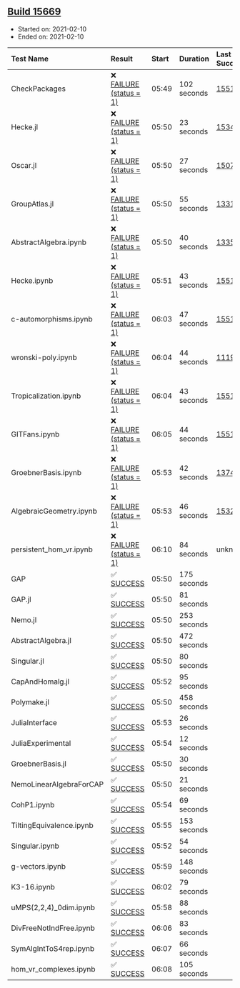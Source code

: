 ## [Build 15669](https://oscarci.mathematik.uni-kl.de/job/oscar/15669/)

* Started on: 2021-02-10
* Ended on: 2021-02-10

| Test Name    | Result | Start | Duration | Last Success | First Failure |
|:-------------|:-------|:------|:---------|:-------------|:--------------|
| CheckPackages | ❌ [FAILURE (status = 1)](https://oscarci.mathematik.uni-kl.de/job/oscar/15669/artifact/logs/build-15669/CheckPackages.log) | 05:49 | 102 seconds | [15514](https://oscarci.mathematik.uni-kl.de/job/oscar/15514/) | [15515](https://oscarci.mathematik.uni-kl.de/job/oscar/15515/) |
| Hecke.jl | ❌ [FAILURE (status = 1)](https://oscarci.mathematik.uni-kl.de/job/oscar/15669/artifact/logs/build-15669/Hecke.jl.log) | 05:50 | 23 seconds | [15344](https://oscarci.mathematik.uni-kl.de/job/oscar/15344/) | [15348](https://oscarci.mathematik.uni-kl.de/job/oscar/15348/) |
| Oscar.jl | ❌ [FAILURE (status = 1)](https://oscarci.mathematik.uni-kl.de/job/oscar/15669/artifact/logs/build-15669/Oscar.jl.log) | 05:50 | 27 seconds | [15079](https://oscarci.mathematik.uni-kl.de/job/oscar/15079/) | [15080](https://oscarci.mathematik.uni-kl.de/job/oscar/15080/) |
| GroupAtlas.jl | ❌ [FAILURE (status = 1)](https://oscarci.mathematik.uni-kl.de/job/oscar/15669/artifact/logs/build-15669/GroupAtlas.jl.log) | 05:50 | 55 seconds | [13311](https://oscarci.mathematik.uni-kl.de/job/oscar/13311/) | [13312](https://oscarci.mathematik.uni-kl.de/job/oscar/13312/) |
| AbstractAlgebra.ipynb | ❌ [FAILURE (status = 1)](https://oscarci.mathematik.uni-kl.de/job/oscar/15669/artifact/logs/build-15669/AbstractAlgebra.ipynb.log) | 05:50 | 40 seconds | [13355](https://oscarci.mathematik.uni-kl.de/job/oscar/13355/) | [13356](https://oscarci.mathematik.uni-kl.de/job/oscar/13356/) |
| Hecke.ipynb | ❌ [FAILURE (status = 1)](https://oscarci.mathematik.uni-kl.de/job/oscar/15669/artifact/logs/build-15669/Hecke.ipynb.log) | 05:51 | 43 seconds | [15514](https://oscarci.mathematik.uni-kl.de/job/oscar/15514/) | [15515](https://oscarci.mathematik.uni-kl.de/job/oscar/15515/) |
| c-automorphisms.ipynb | ❌ [FAILURE (status = 1)](https://oscarci.mathematik.uni-kl.de/job/oscar/15669/artifact/logs/build-15669/c-automorphisms.ipynb.log) | 06:03 | 47 seconds | [15514](https://oscarci.mathematik.uni-kl.de/job/oscar/15514/) | [15515](https://oscarci.mathematik.uni-kl.de/job/oscar/15515/) |
| wronski-poly.ipynb | ❌ [FAILURE (status = 1)](https://oscarci.mathematik.uni-kl.de/job/oscar/15669/artifact/logs/build-15669/wronski-poly.ipynb.log) | 06:04 | 44 seconds | [11192](https://oscarci.mathematik.uni-kl.de/job/oscar/11192/) | [11193](https://oscarci.mathematik.uni-kl.de/job/oscar/11193/) |
| Tropicalization.ipynb | ❌ [FAILURE (status = 1)](https://oscarci.mathematik.uni-kl.de/job/oscar/15669/artifact/logs/build-15669/Tropicalization.ipynb.log) | 06:04 | 43 seconds | [15514](https://oscarci.mathematik.uni-kl.de/job/oscar/15514/) | [15515](https://oscarci.mathematik.uni-kl.de/job/oscar/15515/) |
| GITFans.ipynb | ❌ [FAILURE (status = 1)](https://oscarci.mathematik.uni-kl.de/job/oscar/15669/artifact/logs/build-15669/GITFans.ipynb.log) | 06:05 | 44 seconds | [15514](https://oscarci.mathematik.uni-kl.de/job/oscar/15514/) | [15515](https://oscarci.mathematik.uni-kl.de/job/oscar/15515/) |
| GroebnerBasis.ipynb | ❌ [FAILURE (status = 1)](https://oscarci.mathematik.uni-kl.de/job/oscar/15669/artifact/logs/build-15669/GroebnerBasis.ipynb.log) | 05:53 | 42 seconds | [13748](https://oscarci.mathematik.uni-kl.de/job/oscar/13748/) | [13749](https://oscarci.mathematik.uni-kl.de/job/oscar/13749/) |
| AlgebraicGeometry.ipynb | ❌ [FAILURE (status = 1)](https://oscarci.mathematik.uni-kl.de/job/oscar/15669/artifact/logs/build-15669/AlgebraicGeometry.ipynb.log) | 05:53 | 46 seconds | [15322](https://oscarci.mathematik.uni-kl.de/job/oscar/15322/) | [15323](https://oscarci.mathematik.uni-kl.de/job/oscar/15323/) |
| persistent_hom_vr.ipynb | ❌ [FAILURE (status = 1)](https://oscarci.mathematik.uni-kl.de/job/oscar/15669/artifact/logs/build-15669/persistent_hom_vr.ipynb.log) | 06:10 | 84 seconds | unknown | unknown |
| GAP | ✅ [SUCCESS](https://oscarci.mathematik.uni-kl.de/job/oscar/15669/artifact/logs/build-15669/GAP.log) | 05:50 | 175 seconds |  |  |
| GAP.jl | ✅ [SUCCESS](https://oscarci.mathematik.uni-kl.de/job/oscar/15669/artifact/logs/build-15669/GAP.jl.log) | 05:50 | 81 seconds |  |  |
| Nemo.jl | ✅ [SUCCESS](https://oscarci.mathematik.uni-kl.de/job/oscar/15669/artifact/logs/build-15669/Nemo.jl.log) | 05:50 | 253 seconds |  |  |
| AbstractAlgebra.jl | ✅ [SUCCESS](https://oscarci.mathematik.uni-kl.de/job/oscar/15669/artifact/logs/build-15669/AbstractAlgebra.jl.log) | 05:50 | 472 seconds |  |  |
| Singular.jl | ✅ [SUCCESS](https://oscarci.mathematik.uni-kl.de/job/oscar/15669/artifact/logs/build-15669/Singular.jl.log) | 05:50 | 80 seconds |  |  |
| CapAndHomalg.jl | ✅ [SUCCESS](https://oscarci.mathematik.uni-kl.de/job/oscar/15669/artifact/logs/build-15669/CapAndHomalg.jl.log) | 05:52 | 95 seconds |  |  |
| Polymake.jl | ✅ [SUCCESS](https://oscarci.mathematik.uni-kl.de/job/oscar/15669/artifact/logs/build-15669/Polymake.jl.log) | 05:50 | 458 seconds |  |  |
| JuliaInterface | ✅ [SUCCESS](https://oscarci.mathematik.uni-kl.de/job/oscar/15669/artifact/logs/build-15669/JuliaInterface.log) | 05:53 | 26 seconds |  |  |
| JuliaExperimental | ✅ [SUCCESS](https://oscarci.mathematik.uni-kl.de/job/oscar/15669/artifact/logs/build-15669/JuliaExperimental.log) | 05:54 | 12 seconds |  |  |
| GroebnerBasis.jl | ✅ [SUCCESS](https://oscarci.mathematik.uni-kl.de/job/oscar/15669/artifact/logs/build-15669/GroebnerBasis.jl.log) | 05:50 | 30 seconds |  |  |
| NemoLinearAlgebraForCAP | ✅ [SUCCESS](https://oscarci.mathematik.uni-kl.de/job/oscar/15669/artifact/logs/build-15669/NemoLinearAlgebraForCAP.log) | 05:50 | 21 seconds |  |  |
| CohP1.ipynb | ✅ [SUCCESS](https://oscarci.mathematik.uni-kl.de/job/oscar/15669/artifact/logs/build-15669/CohP1.ipynb.log) | 05:54 | 69 seconds |  |  |
| TiltingEquivalence.ipynb | ✅ [SUCCESS](https://oscarci.mathematik.uni-kl.de/job/oscar/15669/artifact/logs/build-15669/TiltingEquivalence.ipynb.log) | 05:55 | 153 seconds |  |  |
| Singular.ipynb | ✅ [SUCCESS](https://oscarci.mathematik.uni-kl.de/job/oscar/15669/artifact/logs/build-15669/Singular.ipynb.log) | 05:52 | 54 seconds |  |  |
| g-vectors.ipynb | ✅ [SUCCESS](https://oscarci.mathematik.uni-kl.de/job/oscar/15669/artifact/logs/build-15669/g-vectors.ipynb.log) | 05:59 | 148 seconds |  |  |
| K3-16.ipynb | ✅ [SUCCESS](https://oscarci.mathematik.uni-kl.de/job/oscar/15669/artifact/logs/build-15669/K3-16.ipynb.log) | 06:02 | 79 seconds |  |  |
| uMPS(2,2,4)_0dim.ipynb | ✅ [SUCCESS](https://oscarci.mathematik.uni-kl.de/job/oscar/15669/artifact/logs/build-15669/uMPS-2-2-4-_0dim.ipynb.log) | 05:58 | 88 seconds |  |  |
| DivFreeNotIndFree.ipynb | ✅ [SUCCESS](https://oscarci.mathematik.uni-kl.de/job/oscar/15669/artifact/logs/build-15669/DivFreeNotIndFree.ipynb.log) | 06:06 | 83 seconds |  |  |
| SymAlgIntToS4rep.ipynb | ✅ [SUCCESS](https://oscarci.mathematik.uni-kl.de/job/oscar/15669/artifact/logs/build-15669/SymAlgIntToS4rep.ipynb.log) | 06:07 | 66 seconds |  |  |
| hom_vr_complexes.ipynb | ✅ [SUCCESS](https://oscarci.mathematik.uni-kl.de/job/oscar/15669/artifact/logs/build-15669/hom_vr_complexes.ipynb.log) | 06:08 | 105 seconds |  |  |
